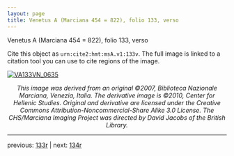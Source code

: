 ```yaml
---
layout: page
title: Venetus A (Marciana 454 = 822), folio 133, verso
---
```


Venetus A (Marciana 454 = 822), folio 133, verso

Cite this object as `urn:cite2:hmt:msA.v1:133v`.  The full image is linked to a citation tool you can use to cite regions of the image.

[![VA133VN_0635](http://www.homermultitext.org/iipsrv?IIIF=/project/homer/pyramidal/deepzoom/hmt/vaimg/2017a/VA133VN_0635.tif/full/800,/0/default.jpg)](http://www.homermultitext.org/ict2/?urn=urn:cite2:hmt:vaimg.2017a:VA133VN_0635) 

<p style="text-align: center; font-style: italic;">This image was derived from an original ©2007, Biblioteca Nazionale Marciana, Venezia, Italia. The derivative image is ©2010, Center for Hellenic Studies. Original and derivative are licensed under the Creative Commons Attribution-Noncommercial-Share Alike 3.0 License. The CHS/Marciana Imaging Project was directed by David Jacobs of the British Library.</p>

---

previous: [133r](../133r/) | next: [134r](../134r/)